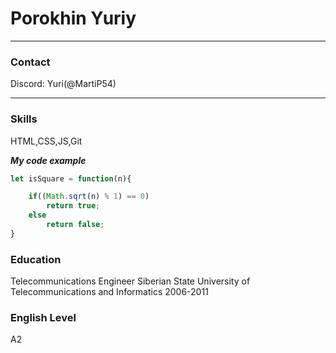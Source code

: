 # **Porokhin Yuriy**
***
### **Contact**
Discord: Yuri(@MartiP54)
***
### **Skills**
HTML,CSS,JS,Git

***My code example***
```javascript
let isSquare = function(n){

	if((Math.sqrt(n) % 1) == 0)
		return true;
	else
		return false;
}
```
### **Education**
Telecommunications Engineer
Siberian State University of Telecommunications and Informatics 
2006-2011
### **English Level**
A2 
